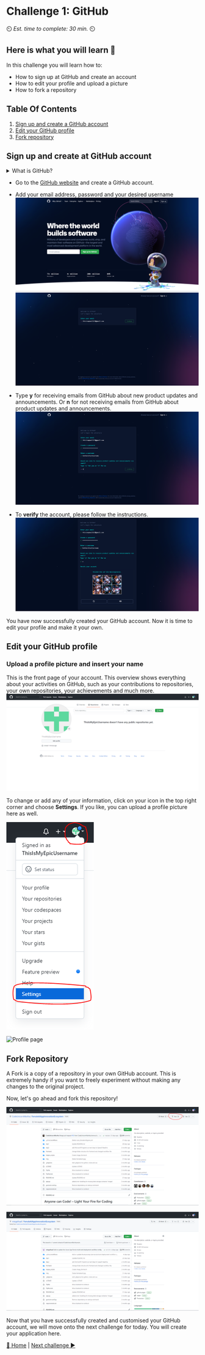 # Challenge 1: GitHub

⏲️ _Est. time to complete: 30 min._ ⏲️

## Here is what you will learn 🎯

In this challenge you will learn how to:

- How to sign up at GitHub and create an account
- How to edit your profile and upload a picture
- How to fork a repository

## Table Of Contents

1. [Sign up and create a GitHub account](#SignUpandCreateatGitHubAccount)
2. [Edit your GitHub profile](#EditGitHubProfile)
3. [Fork repository](#ForkRepository)

## Sign up and create at GitHub account

<details>
<summary>What is GitHub?</summary>

GitHub is actually two things: **Git** and **Hub**.

**Git** is a version control software. It allows developers to work on a specific project at the same time by tracking the changes. If something goes wrong, you can easily undo the changes with Git.
**Hub** is nothing special in itself, but it represents the "social network" of developers built on top of Git. While GitHub does not own the Git software, it has created a platform that makes it easy to access and collaborate with Git. The groundbreaking feature of GitHub is that it makes it super easy to share/show your code with the world or just store it. You no longer have to worry about where you store your code. Companies have GitHub accounts for the same reason. GitHub provides an easy way to store your code online with built-in version control.

</details>

- Go to the [GitHub website](https://github.com/) and create a GitHub account.
- Add your email address, password and your desired username
  ![Startpage of GitHub](images/light/GithubSignUp.png)
  ![Enter your Email page](./images/light/EnterEmail.png)
- Type **y** for receiving emails from GitHub about new product updates and announcements. Or **n** for not receiving emails from GitHub about product updates and announcements.
  ![Announcement confirmation page](./images/light/NoAnnouncements.png)

- To **verify** the account, please follow the instructions.
  ![Verification page](./images/light/Verification.png)

You have now successfully created your GitHub account. Now it is time to edit your profile and make it your own.

## Edit your GitHub profile

### Upload a profile picture and insert your name

This is the front page of your account. This overview shows everything about your activities on GitHub, such as your contributions to repositories, your own repositories, your achievements and much more.
![Profile page](./images/light/AccountFrontpage.png)

To change or add any of your information, click on your icon in the top right corner and choose **Settings**. If you like, you can upload a profile picture here as well.

![Top right user icon options popup](./images/light/Settings.png)

![Profile page](./images/light/EditProfile.gif)

## Fork Repository

A Fork is a copy of a repository in your own GitHub account. This is extremely handy if you want to freely experiment without making any changes to the original project.

Now, let's go ahead and fork this repository!

![Highlighted fork button top right](./images/light/ForkTheRepository.png)

![Fork confirmation page](./images/light/Forked.png)

Now that you have successfully created and customised your GitHub account, we will move onto the next challenge for today. You will create your application here.

[🔼 Home](../../../README.md) | [Next challenge ▶](../Application/README.md)
